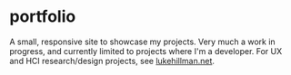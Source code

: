 # portfolio

A small, responsive site to showcase my projects. Very much a work in progress, and currently limited to projects where I'm a developer. For UX and HCI research/design projects, see [lukehillman.net](https://lukehillman.net).